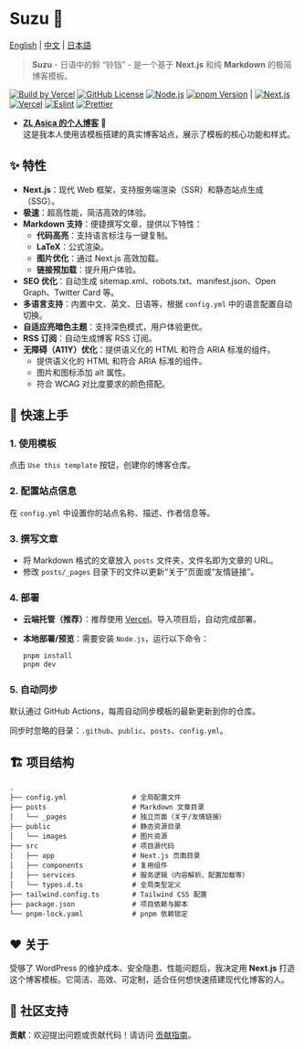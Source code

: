 # Suzu 🎐

[English](./README.md) | [中文](./README_ZH.md) | [日本語](./README_JA.md)

> **Suzu** - 日语中的鈴 “铃铛” - 是一个基于 **Next.js** 和纯 **Markdown** 的极简博客模板。

[![Build by Vercel][github-build-badge]][github-build-link]
[![GitHub License][license-badge]][license-link]
[![Node.js][node-badge]][node-link]
[![pnpm Version][pnpm-badge]][pnpm-link] |
[![Next.js][nextjs-badge]][nextjs-link]
[![Vercel][vercel-badge]][vercel-link]
[![Eslint][eslint-badge]][eslint-link]
[![Prettier][prettier-badge]][prettier-link]

- [**ZL Asica 的个人博客**](https://www.zla.pub) 🌸  
  这是我本人使用该模板搭建的真实博客站点，展示了模板的核心功能和样式。

## ✨ 特性

- **Next.js**：现代 Web 框架，支持服务端渲染（SSR）和静态站点生成（SSG）。
- **极速**：超高性能，简洁高效的体验。
- **Markdown 支持**：便捷撰写文章，提供以下特性：
  - **代码高亮**：支持语言标注与一键复制。
  - **LaTeX**：公式渲染。
  - **图片优化**：通过 Next.js 高效加载。
  - **链接预加载**：提升用户体验。
- **SEO 优化**：自动生成 sitemap.xml、robots.txt、manifest.json、Open Graph、Twitter Card 等。
- **多语言支持**：内置中文、英文、日语等，根据 `config.yml` 中的语言配置自动切换。
- **自适应亮暗色主题**：支持深色模式，用户体验更优。
- **RSS 订阅**：自动生成博客 RSS 订阅。
- **无障碍（A11Y）优化**：提供语义化的 HTML 和符合 ARIA 标准的组件。
  - 提供语义化的 HTML 和符合 ARIA 标准的组件。
  - 图片和图标添加 alt 属性。
  - 符合 WCAG 对比度要求的颜色搭配。

## 🚀 快速上手

### 1. 使用模板

点击 `Use this template` 按钮，创建你的博客仓库。

### 2. 配置站点信息

在 `config.yml` 中设置你的站点名称、描述、作者信息等。

### 3. 撰写文章

- 将 Markdown 格式的文章放入 `posts` 文件夹，文件名即为文章的 URL。
- 修改 `posts/_pages` 目录下的文件以更新“关于”页面或“友情链接”。

### 4. 部署

- **云端托管（推荐）**：推荐使用 [Vercel](https://vercel.com)。导入项目后，自动完成部署。
- **本地部署/预览**：需要安装 `Node.js`，运行以下命令：

  ```bash
  pnpm install
  pnpm dev
  ```

### 5. 自动同步

默认通过 GitHub Actions，每周自动同步模板的最新更新到你的仓库。

同步时忽略的目录：`.github`、`public`、`posts`、`config.yml`。

## 🏗️ 项目结构

```plaintext
.
├── config.yml                # 全局配置文件
├── posts                     # Markdown 文章目录
│   └── _pages                # 独立页面（关于/友情链接）
├── public                    # 静态资源目录
│   └── images                # 图片资源
├── src                       # 项目源代码
│   ├── app                   # Next.js 页面目录
│   ├── components            # 复用组件
│   ├── services              # 服务逻辑（内容解析、配置加载等）
│   └── types.d.ts            # 全局类型定义
├── tailwind.config.ts        # Tailwind CSS 配置
├── package.json              # 项目依赖与脚本
└── pnpm-lock.yaml            # pnpm 依赖锁定
```

## ❤️ 关于

受够了 WordPress 的维护成本、安全隐患、性能问题后，我决定用 **Next.js** 打造这个博客模板。它简洁、高效、可定制，适合任何想快速搭建现代化博客的人。

## 🔗 社区支持

**贡献**：欢迎提出问题或贡献代码！请访问 [贡献指南](https://github.com/ZL-Asica/SuzuBlog/blob/main/CONTRIBUTING.md)。

<!-- Badges / Links -->

[eslint-badge]: https://img.shields.io/badge/eslint-4B32C3?logo=eslint&logoColor=white
[eslint-link]: https://www.npmjs.com/package/eslint-config-zl-asica
[github-build-badge]: https://img.shields.io/github/deployments/ZL-Asica/SuzuBlog/Production?logo=github&label=Build
[github-build-link]: https://github.com/ZL-Asica/SuzuBlog/deployments
[license-badge]: https://img.shields.io/github/license/ZL-Asica/SuzuBlog
[license-link]: https://github.com/ZL-Asica/SuzuBlog/blob/main/LICENSE
[nextjs-badge]: https://img.shields.io/badge/Next.js-black?logo=next.js&logoColor=white
[nextjs-link]: https://nextjs.org
[node-badge]: https://img.shields.io/badge/node%3E=18.18-339933?logo=node.js&logoColor=white
[node-link]: https://nodejs.org/
[pnpm-badge]: https://img.shields.io/github/package-json/packageManager/ZL-Asica/SuzuBlog?label=&logo=pnpm&logoColor=fff&color=F69220
[pnpm-link]: https://pnpm.io/
[prettier-badge]: https://img.shields.io/badge/Prettier-F7B93E?logo=Prettier&logoColor=white
[prettier-link]: https://www.npmjs.com/package/@zl-asica/prettier-config
[vercel-badge]: https://img.shields.io/badge/Vercel-%23000000.svg?logo=vercel&logoColor=white
[vercel-link]: https://vercel.com
